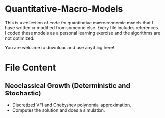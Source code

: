 # Quantitative-Macro-Models
This is a collection of code for quantitative macroeconomic models that I have written or modified from someone else. Every file includes references. I coded these models as a personal learning exercise and the algorithms are not optimized. 

You are welcome to download and use anything here!

# File Content

## Neoclassical Growth (Deterministic and Stochastic)
- Discretized VFI and Chebyshev polynomial approximation.
- Computes the solution and does a simulation.
